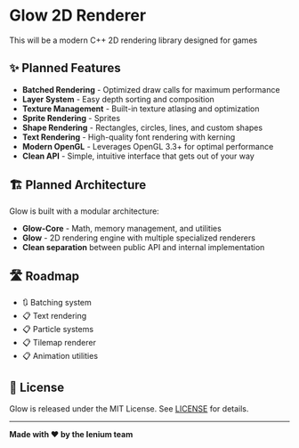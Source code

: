 # Glow 2D Renderer

This will be a modern C++ 2D rendering library designed for games

## ✨ Planned Features

- **Batched Rendering** - Optimized draw calls for maximum performance
- **Layer System** - Easy depth sorting and composition  
- **Texture Management** - Built-in texture atlasing and optimization
- **Sprite Rendering** - Sprites
- **Shape Rendering** - Rectangles, circles, lines, and custom shapes
- **Text Rendering** - High-quality font rendering with kerning
- **Modern OpenGL** - Leverages OpenGL 3.3+ for optimal performance
- **Clean API** - Simple, intuitive interface that gets out of your way


## 🏗️ Planned Architecture

Glow is built with a modular architecture:

- **Glow-Core** - Math, memory management, and utilities
- **Glow** - 2D rendering engine with multiple specialized renderers
- **Clean separation** between public API and internal implementation

## 🛣️ Roadmap

- 🔃 Batching system  
- 📋 Text rendering
- 📋 Particle systems
- 📋 Tilemap renderer
- 📋 Animation utilities

## 📄 License

Glow is released under the MIT License. See [LICENSE](LICENSE) for details.

---

**Made with ❤️ by the Ienium team**